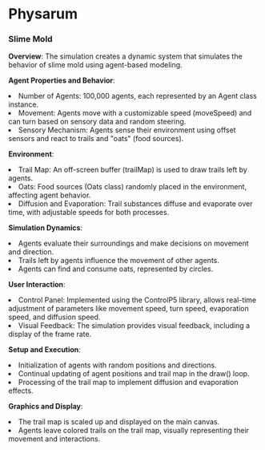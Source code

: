 <h1> Physarum </h1>
<strong><h3> Slime Mold </h3></strong> 
<p>
<strong>Overview</strong>: The simulation creates a dynamic system that simulates the behavior of slime mold using agent-based modeling.
</p>
<p>
<strong>Agent Properties and Behavior</strong>:

<li> Number of Agents: 100,000 agents, each represented by an Agent class instance. </li>
<li> Movement: Agents move with a customizable speed (moveSpeed) and can turn based on sensory data and random steering.</li>
<li> Sensory Mechanism: Agents sense their environment using offset sensors and react to trails and "oats" (food sources).</li>
</p>
<p>
<strong>Environment</strong>:
<li> Trail Map: An off-screen buffer (trailMap) is used to draw trails left by agents.</li>
<li> Oats: Food sources (Oats class) randomly placed in the environment, affecting agent behavior.</li>
<li> Diffusion and Evaporation: Trail substances diffuse and evaporate over time, with adjustable speeds for both processes.</li>
</p>
<p>
<strong>Simulation Dynamics</strong>:

<li> Agents evaluate their surroundings and make decisions on movement and direction.</li>
<li> Trails left by agents influence the movement of other agents.</li>
<li>Agents can find and consume oats, represented by circles.</li>
</p>
<p>
<strong>User Interaction</strong>:

<li> Control Panel: Implemented using the ControlP5 library, allows real-time adjustment of parameters like movement speed, turn speed, evaporation speed, and diffusion speed. </li>
<li> Visual Feedback: The simulation provides visual feedback, including a display of the frame rate. </li>
</p>
<p>
<strong>Setup and Execution</strong>:
  
<li> Initialization of agents with random positions and directions.</li>
<li> Continual updating of agent positions and trail map in the draw() loop.</li>
<li> Processing of the trail map to implement diffusion and evaporation effects.</li>
</p>
<p>
<strong>Graphics and Display</strong>:

<li> The trail map is scaled up and displayed on the main canvas.</li>
<li> Agents leave colored trails on the trail map, visually representing their movement and interactions.</li>
</p>
